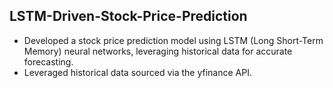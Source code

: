 ## LSTM-Driven-Stock-Price-Prediction
* Developed a stock price prediction model using LSTM (Long Short-Term Memory) neural networks, leveraging historical data for accurate forecasting.
* Leveraged historical data sourced via the yfinance API.
